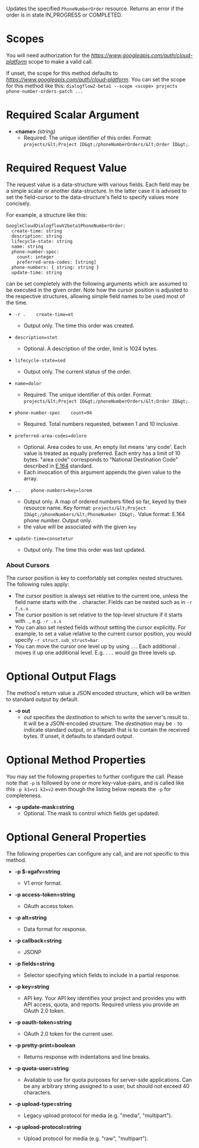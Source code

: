 Updates the specified `PhoneNumberOrder` resource.
Returns an error if the order is in state
IN_PROGRESS or
COMPLETED.
# Scopes

You will need authorization for the *https://www.googleapis.com/auth/cloud-platform* scope to make a valid call.

If unset, the scope for this method defaults to *https://www.googleapis.com/auth/cloud-platform*.
You can set the scope for this method like this: `dialogflow2-beta1 --scope <scope> projects phone-number-orders-patch ...`
# Required Scalar Argument
* **&lt;name&gt;** *(string)*
    - Required. The unique identifier of this order.
        Format: `projects/&lt;Project ID&gt;/phoneNumberOrders/&lt;Order ID&gt;`.
# Required Request Value

The request value is a data-structure with various fields. Each field may be a simple scalar or another data-structure.
In the latter case it is advised to set the field-cursor to the data-structure's field to specify values more concisely.

For example, a structure like this:
```
GoogleCloudDialogflowV2beta1PhoneNumberOrder:
  create-time: string
  description: string
  lifecycle-state: string
  name: string
  phone-number-spec:
    count: integer
    preferred-area-codes: [string]
  phone-numbers: { string: string }
  update-time: string

```

can be set completely with the following arguments which are assumed to be executed in the given order. Note how the cursor position is adjusted to the respective structures, allowing simple field names to be used most of the time.

* `-r .    create-time=et`
    - Output only. The time this order was created.
* `description=stet`
    - Optional. A description of the order, limit is 1024 bytes.
* `lifecycle-state=sed`
    - Output only. The current status of the order.
* `name=dolor`
    - Required. The unique identifier of this order.
        Format: `projects/&lt;Project ID&gt;/phoneNumberOrders/&lt;Order ID&gt;`.
* `phone-number-spec    count=94`
    - Required. Total numbers requested, between 1 and 10 inclusive.
* `preferred-area-codes=dolore`
    - Optional. Area codes to use. An empty list means &#39;any code&#39;. Each value
        is treated as equally preferred. Each entry has a limit of 10 bytes.
        &#34;area code&#34; corresponds to &#34;National Destination Code&#34; described in
        [E.164](https://en.wikipedia.org/wiki/E.164) standard.
    - Each invocation of this argument appends the given value to the array.

* `..    phone-numbers=key=lorem`
    - Output only. A map of ordered numbers filled so far, keyed by their
        resource name. Key format:
        `projects/&lt;Project ID&gt;/phoneNumbers/&lt;PhoneNumber ID&gt;`.
        Value format: E.164 phone number. Output only.
    - the value will be associated with the given `key`
* `update-time=consetetur`
    - Output only. The time this order was last updated.


### About Cursors

The cursor position is key to comfortably set complex nested structures. The following rules apply:

* The cursor position is always set relative to the current one, unless the field name starts with the `.` character. Fields can be nested such as in `-r f.s.o` .
* The cursor position is set relative to the top-level structure if it starts with `.`, e.g. `-r .s.s`
* You can also set nested fields without setting the cursor explicitly. For example, to set a value relative to the current cursor position, you would specify `-r struct.sub_struct=bar`.
* You can move the cursor one level up by using `..`. Each additional `.` moves it up one additional level. E.g. `...` would go three levels up.


# Optional Output Flags

The method's return value a JSON encoded structure, which will be written to standard output by default.

* **-o out**
    - *out* specifies the *destination* to which to write the server's result to.
      It will be a JSON-encoded structure.
      The *destination* may be `-` to indicate standard output, or a filepath that is to contain the received bytes.
      If unset, it defaults to standard output.
# Optional Method Properties

You may set the following properties to further configure the call. Please note that `-p` is followed by one 
or more key-value-pairs, and is called like this `-p k1=v1 k2=v2` even though the listing below repeats the
`-p` for completeness.

* **-p update-mask=string**
    - Optional. The mask to control which fields get updated.

# Optional General Properties

The following properties can configure any call, and are not specific to this method.

* **-p $-xgafv=string**
    - V1 error format.

* **-p access-token=string**
    - OAuth access token.

* **-p alt=string**
    - Data format for response.

* **-p callback=string**
    - JSONP

* **-p fields=string**
    - Selector specifying which fields to include in a partial response.

* **-p key=string**
    - API key. Your API key identifies your project and provides you with API access, quota, and reports. Required unless you provide an OAuth 2.0 token.

* **-p oauth-token=string**
    - OAuth 2.0 token for the current user.

* **-p pretty-print=boolean**
    - Returns response with indentations and line breaks.

* **-p quota-user=string**
    - Available to use for quota purposes for server-side applications. Can be any arbitrary string assigned to a user, but should not exceed 40 characters.

* **-p upload-type=string**
    - Legacy upload protocol for media (e.g. &#34;media&#34;, &#34;multipart&#34;).

* **-p upload-protocol=string**
    - Upload protocol for media (e.g. &#34;raw&#34;, &#34;multipart&#34;).
